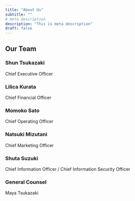 ```yaml
---
title: "About Us"
subtitle: ""
# meta description
description: "This is meta description"
draft: false
---
```


## Our Team

### Shun Tsukazaki
Chief Executive Officer

### Lilica Kurata
Chief Financial Officer

### Momoko Sato
Chief Operating Officer

### Natsuki Mizutani
Chief Marketing Officer

### Shuta Suzuki
Chief Information Officer / Chief Information Security Officer

### General Counsel
Maya Tsukazaki
